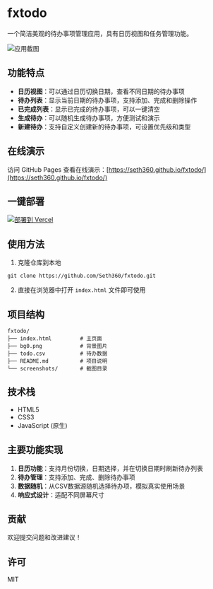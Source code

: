 # fxtodo

一个简洁美观的待办事项管理应用，具有日历视图和任务管理功能。

![应用截图](screenshots/screenshot1.png)

## 功能特点

* **日历视图**：可以通过日历切换日期，查看不同日期的待办事项
* **待办列表**：显示当前日期的待办事项，支持添加、完成和删除操作
* **已完成列表**：显示已完成的待办事项，可以一键清空
* **生成待办**：可以随机生成待办事项，方便测试和演示
* **新建待办**：支持自定义创建新的待办事项，可设置优先级和类型

## 在线演示

访问 GitHub Pages 查看在线演示：[https://seth360.github.io/fxtodo/](https://seth360.github.io/fxtodo/)

## 一键部署

[![部署到 Vercel](https://vercel.com/button)](https://vercel.com/new/clone?repository-url=https%3A%2F%2Fgithub.com%2FSeth360%2Ffxtodo)

## 使用方法

1. 克隆仓库到本地  
```  
git clone https://github.com/Seth360/fxtodo.git  
```
2. 直接在浏览器中打开 `index.html` 文件即可使用

## 项目结构

```
fxtodo/
├── index.html         # 主页面
├── bg0.png            # 背景图片
├── todo.csv           # 待办数据
├── README.md          # 项目说明
└── screenshots/       # 截图目录
```

## 技术栈

* HTML5
* CSS3
* JavaScript (原生)

## 主要功能实现

1. **日历功能**：支持月份切换，日期选择，并在切换日期时刷新待办列表
2. **待办管理**：支持添加、完成、删除待办事项
3. **数据随机**：从CSV数据源随机选择待办项，模拟真实使用场景
4. **响应式设计**：适配不同屏幕尺寸

## 贡献

欢迎提交问题和改进建议！

## 许可

MIT
